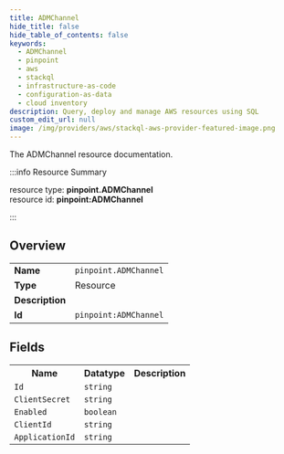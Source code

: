 ```yaml
---
title: ADMChannel
hide_title: false
hide_table_of_contents: false
keywords:
  - ADMChannel
  - pinpoint
  - aws
  - stackql
  - infrastructure-as-code
  - configuration-as-data
  - cloud inventory
description: Query, deploy and manage AWS resources using SQL
custom_edit_url: null
image: /img/providers/aws/stackql-aws-provider-featured-image.png
---
```

The ADMChannel resource documentation.

:::info Resource Summary

<div class="row">
<div class="providerDocColumn">
<span>resource type:&nbsp;<b>pinpoint.ADMChannel</b></span><br />
<span>resource id:&nbsp;<b>pinpoint:ADMChannel</b></span><br />
</div>
</div>

:::

## Overview
<table><tbody>
<tr><td><b>Name</b></td><td><code>pinpoint.ADMChannel</code></td></tr>
<tr><td><b>Type</b></td><td>Resource</td></tr>
<tr><td><b>Description</b></td><td></td></tr>
<tr><td><b>Id</b></td><td><code>pinpoint:ADMChannel</code></td></tr>
</tbody></table>

## Fields
<table><tbody>
<tr><th>Name</th><th>Datatype</th><th>Description</th></tr>
<tr><td><code>Id</code></td><td><code>string</code></td><td></td></tr><tr><td><code>ClientSecret</code></td><td><code>string</code></td><td></td></tr><tr><td><code>Enabled</code></td><td><code>boolean</code></td><td></td></tr><tr><td><code>ClientId</code></td><td><code>string</code></td><td></td></tr><tr><td><code>ApplicationId</code></td><td><code>string</code></td><td></td></tr>
</tbody></table>